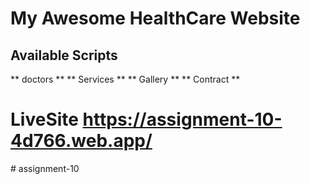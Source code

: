 # My Awesome HealthCare Website



## Available Scripts

** doctors **
** Services **
** Gallery **
** Contract **

# LiveSite https://assignment-10-4d766.web.app/


#   a s s i g n m e n t - 1 0  
 